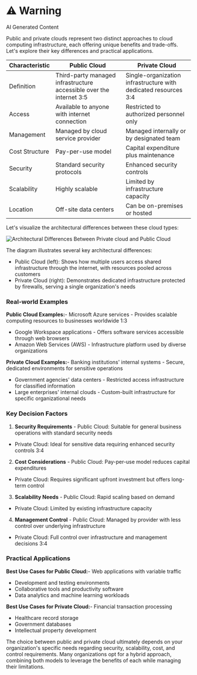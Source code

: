 <div class="warning"><h1>⚠️ Warning</h1><span>AI Generated Content</span></div>


Public and private clouds represent two distinct approaches to cloud computing infrastructure, each offering unique benefits and trade-offs. Let's explore their key differences and practical applications.

| Characteristic | Public Cloud | Private Cloud |
| --- | --- | --- |
| Definition | Third-party managed infrastructure accessible over the internet 3:5 | Single-organization infrastructure with dedicated resources 3:4 |
| Access | Available to anyone with internet connection | Restricted to authorized personnel only |
| Management | Managed by cloud service provider | Managed internally or by designated team |
| Cost Structure | Pay-per-use model | Capital expenditure plus maintenance |
| Security | Standard security protocols | Enhanced security controls |
| Scalability | Highly scalable | Limited by infrastructure capacity |
| Location | Off-site data centers | Can be on-premises or hosted |

Let's visualize the architectural differences between these cloud types:

![Architectural Differences Between Private cloud and Public Cloud](/AskNerus/FrontEnd/Images/CACS402_3_1_1.png)

The diagram illustrates several key architectural differences:

- Public Cloud (left): Shows how multiple users access shared infrastructure through the internet, with resources pooled across customers
- Private Cloud (right): Demonstrates dedicated infrastructure protected by firewalls, serving a single organization's needs

### Real-world Examples

**Public Cloud Examples:**- Microsoft Azure services - Provides scalable computing resources to businesses worldwide 1:3
- Google Workspace applications - Offers software services accessible through web browsers
- Amazon Web Services (AWS) - Infrastructure platform used by diverse organizations

**Private Cloud Examples:**- Banking institutions' internal systems - Secure, dedicated environments for sensitive operations
- Government agencies' data centers - Restricted access infrastructure for classified information
- Large enterprises' internal clouds - Custom-built infrastructure for specific organizational needs

### Key Decision Factors

1. **Security Requirements**  - Public Cloud: Suitable for general business operations with standard security needs
  - Private Cloud: Ideal for sensitive data requiring enhanced security controls 3:4


2. **Cost Considerations**  - Public Cloud: Pay-per-use model reduces capital expenditures
  - Private Cloud: Requires significant upfront investment but offers long-term control


3. **Scalability Needs**  - Public Cloud: Rapid scaling based on demand
  - Private Cloud: Limited by existing infrastructure capacity


4. **Management Control**  - Public Cloud: Managed by provider with less control over underlying infrastructure
  - Private Cloud: Full control over infrastructure and management decisions 3:4



### Practical Applications

**Best Use Cases for Public Cloud:**- Web applications with variable traffic
- Development and testing environments
- Collaborative tools and productivity software
- Data analytics and machine learning workloads

**Best Use Cases for Private Cloud:**- Financial transaction processing
- Healthcare record storage
- Government databases
- Intellectual property development

The choice between public and private cloud ultimately depends on your organization's specific needs regarding security, scalability, cost, and control requirements. Many organizations opt for a hybrid approach, combining both models to leverage the benefits of each while managing their limitations.
